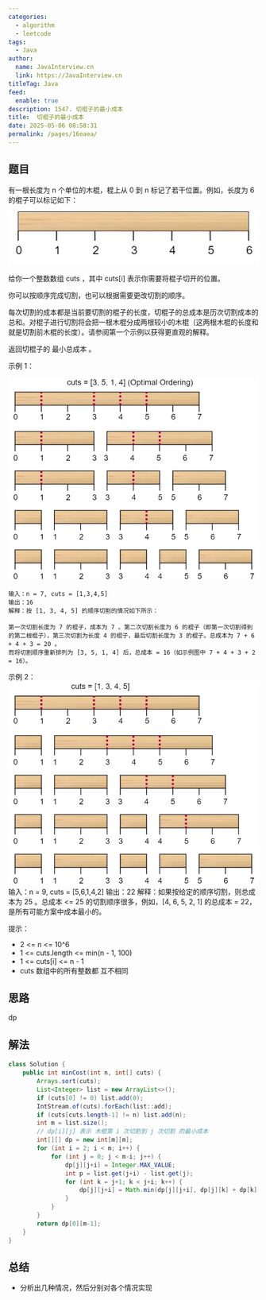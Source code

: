 ```yaml
---
categories: 
  - algorithm
  - leetcode
tags: 
  - Java
author: 
  name: JavaInterview.cn
  link: https://JavaInterview.cn
titleTag: Java
feed: 
  enable: true
description: 1547. 切棍子的最小成本
title:  切棍子的最小成本
date: 2025-05-06 08:58:31
permalink: /pages/16eaea/
---
```


## 题目

有一根长度为 n 个单位的木棍，棍上从 0 到 n 标记了若干位置。例如，长度为 6 的棍子可以标记如下：

![statement.jpg](../../../media/pictures/leetcode/statement.jpg)

给你一个整数数组 cuts ，其中 cuts[i] 表示你需要将棍子切开的位置。

你可以按顺序完成切割，也可以根据需要更改切割的顺序。

每次切割的成本都是当前要切割的棍子的长度，切棍子的总成本是历次切割成本的总和。对棍子进行切割将会把一根木棍分成两根较小的木棍（这两根木棍的长度和就是切割前木棍的长度）。请参阅第一个示例以获得更直观的解释。

返回切棍子的 最小总成本 。



示例 1：

![e1.jpg](../../../media/pictures/leetcode/e1.jpg)

    输入：n = 7, cuts = [1,3,4,5]
    输出：16
    解释：按 [1, 3, 4, 5] 的顺序切割的情况如下所示：
    
    第一次切割长度为 7 的棍子，成本为 7 。第二次切割长度为 6 的棍子（即第一次切割得到的第二根棍子），第三次切割为长度 4 的棍子，最后切割长度为 3 的棍子。总成本为 7 + 6 + 4 + 3 = 20 。
    而将切割顺序重新排列为 [3, 5, 1, 4] 后，总成本 = 16（如示例图中 7 + 4 + 3 + 2 = 16）。
示例 2：
![e11.jpg](../../../media/pictures/leetcode/e11.jpg)
    输入：n = 9, cuts = [5,6,1,4,2]
    输出：22
    解释：如果按给定的顺序切割，则总成本为 25 。总成本 <= 25 的切割顺序很多，例如，[4, 6, 5, 2, 1] 的总成本 = 22，是所有可能方案中成本最小的。


提示：

* 2 <= n <= 10^6
* 1 <= cuts.length <= min(n - 1, 100)
* 1 <= cuts[i] <= n - 1
* cuts 数组中的所有整数都 互不相同

## 思路

dp

## 解法
```java
class Solution {
    public int minCost(int n, int[] cuts) {
        Arrays.sort(cuts);
        List<Integer> list = new ArrayList<>();
        if (cuts[0] != 0) list.add(0);
        IntStream.of(cuts).forEach(list::add);
        if (cuts[cuts.length-1] != n) list.add(n);
        int m = list.size();
        // dp[i][j] 表示 木棍第 i 次切割到 j 次切割 的最小成本
        int[][] dp = new int[m][m];
        for (int i = 2; i < m; i++) {
            for (int j = 0; j < m-i; j++) {
                dp[j][j+i] = Integer.MAX_VALUE;
                int p = list.get(j+i) - list.get(j);
                for (int k = j+1; k < j+i; k++) {
                    dp[j][j+i] = Math.min(dp[j][j+i], dp[j][k] + dp[k][j+i] + p);
                }
            }
        }
        return dp[0][m-1];
    }
}

```

## 总结

- 分析出几种情况，然后分别对各个情况实现 
